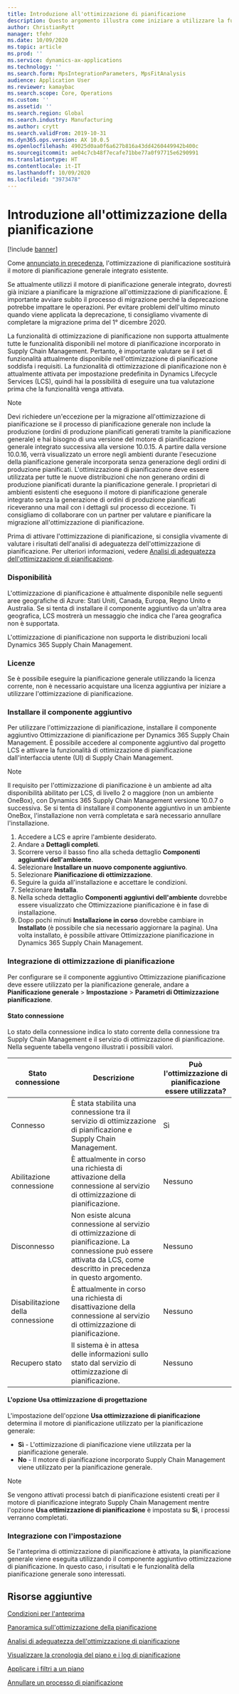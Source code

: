 ```yaml
---
title: Introduzione all'ottimizzazione di pianificazione
description: Questo argomento illustra come iniziare a utilizzare la funzionalità di ottimizzazione di pianificazione.
author: ChristianRytt
manager: tfehr
ms.date: 10/09/2020
ms.topic: article
ms.prod: ''
ms.service: dynamics-ax-applications
ms.technology: ''
ms.search.form: MpsIntegrationParameters, MpsFitAnalysis
audience: Application User
ms.reviewer: kamaybac
ms.search.scope: Core, Operations
ms.custom: ''
ms.assetid: ''
ms.search.region: Global
ms.search.industry: Manufacturing
ms.author: crytt
ms.search.validFrom: 2019-10-31
ms.dyn365.ops.version: AX 10.0.5
ms.openlocfilehash: 49025d0aa0f6a627b816a43dd4260449942b400c
ms.sourcegitcommit: ae04c7cb48f7ecafe71bbe77a0f97715e6290991
ms.translationtype: HT
ms.contentlocale: it-IT
ms.lasthandoff: 10/09/2020
ms.locfileid: "3973478"
---
```

# <a name="get-started-with-planning-optimization"></a>Introduzione all'ottimizzazione della pianificazione

[!include [banner](../../includes/banner.md)]

Come [annunciato in precedenza](https://docs.microsoft.com/dynamics365/supply-chain/get-started/removed-deprecated-features-scm-updates#use-of-built-in-supply-chain-management-master-planning-engine-for-distribution-scenarios), l'ottimizzazione di pianificazione sostituirà il motore di pianificazione generale integrato esistente.

Se attualmente utilizzi il motore di pianificazione generale integrato, dovresti già iniziare a pianificare la migrazione all'ottimizzazione di pianificazione. È importante avviare subito il processo di migrazione perché la deprecazione potrebbe impattare le operazioni. Per evitare problemi dell'ultimo minuto quando viene applicata la deprecazione, ti consigliamo vivamente di completare la migrazione prima del 1° dicembre 2020. 

La funzionalità di ottimizzazione di pianificazione non supporta attualmente tutte le funzionalità disponibili nel motore di pianificazione incorporato in Supply Chain Management. Pertanto, è importante valutare se il set di funzionalità attualmente disponibile nell'ottimizzazione di pianificazione soddisfa i requisiti. La funzionalità di ottimizzazione di pianificazione non è attualmente attivata per impostazione predefinita in Dynamics Lifecycle Services (LCS), quindi hai la possibilità di eseguire una tua valutazione prima che la funzionalità venga attivata.

> [!NOTE]
> Devi richiedere un'eccezione per la migrazione all'ottimizzazione di pianificazione se il processo di pianificazione generale non include la produzione (ordini di produzione pianificati generati tramite la pianificazione generale) e hai bisogno di una versione del motore di pianificazione generale integrato successiva alla versione 10.0.15. A partire dalla versione 10.0.16, verrà visualizzato un errore negli ambienti durante l'esecuzione della pianificazione generale incorporata senza generazione degli ordini di produzione pianificati. L'ottimizzazione di pianificazione deve essere utilizzata per tutte le nuove distribuzioni che non generano ordini di produzione pianificati durante la pianificazione generale. I proprietari di ambienti esistenti che eseguono il motore di pianificazione generale integrato senza la generazione di ordini di produzione pianificati riceveranno una mail con i dettagli sul processo di eccezione. Ti consigliamo di collaborare con un partner per valutare e pianificare la migrazione all'ottimizzazione di pianificazione.

Prima di attivare l'ottimizzazione di pianificazione, si consiglia vivamente di valutare i risultati dell'analisi di adeguatezza dell'ottimizzazione di pianificazione. Per ulteriori informazioni, vedere [Analisi di adeguatezza dell'ottimizzazione di pianificazione](planning-optimization-fit-analysis.md).

### <a name="availability"></a>Disponibilità
L'ottimizzazione di pianificazione è attualmente disponibile nelle seguenti aree geografiche di Azure: Stati Uniti, Canada, Europa, Regno Unito e Australia. Se si tenta di installare il componente aggiuntivo da un'altra area geografica, LCS mostrerà un messaggio che indica che l'area geografica non è supportata.

L'ottimizzazione di pianificazione non supporta le distribuzioni locali Dynamics 365 Supply Chain Management.

### <a name="licensing"></a>Licenze

Se è possibile eseguire la pianificazione generale utilizzando la licenza corrente, non è necessario acquistare una licenza aggiuntiva per iniziare a utilizzare l'ottimizzazione di pianificazione.

### <a name="install-the-add-in"></a>Installare il componente aggiuntivo

Per utilizzare l'ottimizzazione di pianificazione, installare il componente aggiuntivo Ottimizzazione di pianificazione per Dynamics 365 Supply Chain Management. È possibile accedere al componente aggiuntivo dal progetto LCS e attivare la funzionalità di ottimizzazione di pianificazione dall'interfaccia utente (UI) di Supply Chain Management.

> [!NOTE]
> Il requisito per l'ottimizzazione di pianificazione è un ambiente ad alta disponibilità abilitato per LCS, di livello 2 o maggiore (non un ambiente OneBox), con Dynamics 365 Supply Chain Management versione 10.0.7 o successiva. Se si tenta di installare il componente aggiuntivo in un ambiente OneBox, l'installazione non verrà completata e sarà necessario annullare l'installazione.

1. Accedere a LCS e aprire l'ambiente desiderato.
1. Andare a **Dettagli completi**.
1. Scorrere verso il basso fino alla scheda dettaglio **Componenti aggiuntivi dell'ambiente**.
1. Selezionare **Installare un nuovo componente aggiuntivo**.
1. Selezionare **Pianificazione di ottimizzazione**.
1. Seguire la guida all'installazione e accettare le condizioni.
1. Selezionare **Installa**.
1. Nella scheda dettaglio **Componenti aggiuntivi dell'ambiente** dovrebbe essere visualizzato che Ottimizzazione pianificazione è in fase di installazione.
1. Dopo pochi minuti **Installazione in corso** dovrebbe cambiare in **Installato** (è possibile che sia necessario aggiornare la pagina). Una volta installato, è possibile attivare Ottimizzazione pianificazione in Dynamics 365 Supply Chain Management.

### <a name="planning-optimization-integration"></a>Integrazione di ottimizzazione di pianificazione

Per configurare se il componente aggiuntivo Ottimizzazione pianificazione deve essere utilizzato per la pianificazione generale, andare a **Pianificazione generale** \> **Impostazione** \> **Parametri di Ottimizzazione pianificazione**.

#### <a name="connection-status"></a>Stato connessione

Lo stato della connessione indica lo stato corrente della connessione tra Supply Chain Management e il servizio di ottimizzazione di pianificazione. Nella seguente tabella vengono illustrati i possibili valori.

| Stato connessione | Descrizione | Può l'ottimizzazione di pianificazione essere utilizzata? |
|---|---|---|
| Connesso | È stata stabilita una connessione tra il servizio di ottimizzazione di pianificazione e Supply Chain Management. | Sì |
| Abilitazione connessione | È attualmente in corso una richiesta di attivazione della connessione al servizio di ottimizzazione di pianificazione. | Nessuno |
| Disconnesso | Non esiste alcuna connessione al servizio di ottimizzazione di pianificazione. La connessione può essere attivata da LCS, come descritto in precedenza in questo argomento. | Nessuno |
| Disabilitazione della connessione | È attualmente in corso una richiesta di disattivazione della connessione al servizio di ottimizzazione di pianificazione. | Nessuno |
| Recupero stato | Il sistema è in attesa delle informazioni sullo stato dal servizio di ottimizzazione di pianificazione. | Nessuno |

#### <a name="the-use-planning-optimization-option"></a>L'opzione Usa ottimizzazione di progettazione

L'impostazione dell'opzione **Usa ottimizzazione di pianificazione** determina il motore di pianificazione utilizzato per la pianificazione generale:

- **Sì** - L'ottimizzazione di pianificazione viene utilizzata per la pianificazione generale.
- **No** - Il motore di pianificazione incorporato Supply Chain Management viene utilizzato per la pianificazione generale.

> [!NOTE]
> Se vengono attivati processi batch di pianificazione esistenti creati per il motore di pianificazione integrato Supply Chain Management mentre l'opzione **Usa ottimizzazione di pianificazione** è impostata su **Sì**, i processi verranno completati.

### <a name="integration-with-the-setup"></a>Integrazione con l'impostazione

Se l'anteprima di ottimizzazione di pianificazione è attivata, la pianificazione generale viene eseguita utilizzando il componente aggiuntivo ottimizzazione di pianificazione. In questo caso, i risultati e le funzionalità della pianificazione generale sono interessati.

## <a name="additional-resources"></a>Risorse aggiuntive

[Condizioni per l'anteprima](https://go.microsoft.com/fwlink/?linkid=2015274)

[Panoramica sull'ottimizzazione della pianificazione](planning-optimization-overview.md)

[Analisi di adeguatezza dell'ottimizzazione di pianificazione](planning-optimization-fit-analysis.md)

[Visualizzare la cronologia del piano e i log di pianificazione](plan-history-logs.md)

[Applicare i filtri a un piano](plan-filters.md)

[Annullare un processo di pianificazione](cancel-planning-job.md)
